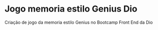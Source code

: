 # Jogo memoria estilo Genius Dio
 Criação de jogo da memoria estilo Genius no Bootcamp Front End da Dio
